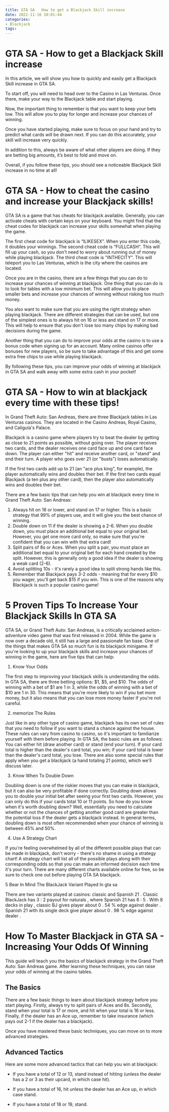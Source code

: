 ```yaml
---
title: GTA SA   How to get a Blackjack Skill increase 
date: 2022-11-16 10:01:44
categories:
- Blackjack
tags:
---
```



#  GTA SA - How to get a Blackjack Skill increase 

In this article, we will show you how to quickly and easily get a Blackjack Skill increase in GTA SA.

To start off, you will need to head over to the Casino in Las Venturas. Once there, make your way to the Blackjack table and start playing.

Now, the important thing to remember is that you want to keep your bets low. This will allow you to play for longer and increase your chances of winning.

Once you have started playing, make sure to focus on your hand and try to predict what cards will be drawn next. If you can do this accurately, your skill will increase very quickly.

In addition to this, always be aware of what other players are doing. If they are betting big amounts, it’s best to fold and move on.

Overall, if you follow these tips, you should see a noticeable Blackjack Skill increase in no time at all!

#  GTA SA - How to cheat the casino and increase your Blackjack skills! 

GTA SA is a game that has cheats for blackjack available. Generally, you can activate cheats with certain keys on your keyboard. You might find that the cheat codes for blackjack can increase your skills somewhat when playing the game.

The first cheat code for blackjack is “ILIKESEX”. When you enter this code, it doubles your winnings. The second cheat code is “FULLCASH”. This will fill up your cash, so you don't need to worry about running out of money while playing blackjack. The third cheat code is "INTHECITY". This will teleport you to Las Venturas, which is the city where the casinos are located.

Once you are in the casino, there are a few things that you can do to increase your chances of winning at blackjack. One thing that you can do is to look for tables with a low minimum bet. This will allow you to place smaller bets and increase your chances of winning without risking too much money.

You also want to make sure that you are using the right strategy when playing blackjack. There are different strategies that can be used, but one of the simplest ones is to always hit on 16 or less and stand on 17 or more. This will help to ensure that you don't lose too many chips by making bad decisions during the game.

Another thing that you can do to improve your odds at the casino is to use a bonus code when signing up for an account. Many online casinos offer bonuses for new players, so be sure to take advantage of this and get some extra free chips to use while playing blackjack.

By following these tips, you can improve your odds of winning at blackjack in GTA SA and walk away with some extra cash in your pocket!

#  GTA SA - How to win at blackjack every time with these tips! 

In Grand Theft Auto: San Andreas, there are three Blackjack tables in Las Venturas casinos. They are located in the Casino Andreas, Royal Casino, and Caligula's Palace.

Blackjack is a casino game where players try to beat the dealer by getting as close to 21 points as possible, without going over. The player receives two cards, and the dealer receives one card face up and one card face down. The player can either "hit" and receive another card, or "stand" and end their turn. A player who goes over 21 (or "busts") loses automatically.

If the first two cards add up to 21 (an "ace plus king", for example), the player automatically wins and doubles their bet. If the first two cards equal Blackjack (a ten plus any other card), then the player also automatically wins and doubles their bet.

There are a few basic tips that can help you win at blackjack every time in Grand Theft Auto: San Andreas: 

1) Always hit on 16 or lower, and stand on 17 or higher. This is a basic strategy that 99% of players use, and it will give you the best chance of winning. 
2) Double down on 11 if the dealer is showing a 2-6. When you double down, you must place an additional bet equal to your original bet. However, you get one more card only, so make sure that you're confident that you can win with that extra card! 
3) Split pairs of 8s or Aces. When you split a pair, you must place an additional bet equal to your original bet for each hand created by the split. However, this is generally only a good idea if the dealer is showing a weak card (2-6). 
4) Avoid splitting 10s - it's rarely a good idea to split strong hands like this. 
5) Remember that Blackjack pays 3-2 odds - meaning that for every $10 you wager, you'll get back $15 if you win. This is one of the reasons why Blackjack is such a popular casino game!

#  5 Proven Tips To Increase Your Blackjack Skills In GTA SA 

GTA SA, or Grand Theft Auto: San Andreas, is a critically acclaimed action-adventure video game that was first released in 2004. While the game is now over a decade old, it still has a large and passionate fan base. One of the things that makes GTA SA so much fun is its blackjack minigame. If you're looking to up your blackjack skills and increase your chances of winning in the game, here are five tips that can help:

1. Know Your Odds

The first step to improving your blackjack skills is understanding the odds. In GTA SA, there are three betting options: $1, $5, and $10. The odds of winning with a bet of $1 are 1 in 3, while the odds of winning with a bet of $10 are 1 in 30. This means that you're more likely to win if you bet more money, but it also means that you can lose more money faster if you're not careful.

2. memorize The Rules

Just like in any other type of casino game, blackjack has its own set of rules that you need to follow if you want to stand a chance against the house. These rules can vary from casino to casino, so it's important to familiarize yourself with them before playing. In GTA SA, the basic rules are as follows: You can either hit (draw another card) or stand (end your turn). If your card total is higher than the dealer's card total, you win; if your card total is lower than the dealer's card total, you lose. There are also some special rules that apply when you get a blackjack (a hand totaling 21 points), which we'll discuss later.

3. Know When To Double Down

Doubling down is one of the riskier moves that you can make in blackjack, but it can also be very profitable if done correctly. Doubling down allows you to double your initial bet after seeing your first two cards. However, you can only do this if your cards total 10 or 11 points. So how do you know when it's worth doubling down? Well, essentially you need to calculate whether or not the chances of getting another good card are greater than the potential loss if the dealer gets a blackjack instead. In general terms, doubling down is most often recommended when your chance of winning is between 45% and 50%.

4. Use A Strategy Chart

If you're feeling overwhelmed by all of the different possible plays that can be made in blackjack, don't worry - there's no shame in using a strategy chart! A strategy chart will list all of the possible plays along with their corresponding odds so that you can make an informed decision each time it's your turn. There are many different charts available online for free, so be sure to check one out before playing GTA SA blackjack.

5 Bear In Mind The BlackJack Variant Played  In gta sa 

There are two variants played at casinos: classic and Spanish 21 . Classic BlackJack has 3 : 2 payout for naturals , where Spanish 21 has 6 : 5 . With 8 decks in play , classic BJ gives player about 0 . 54 % edge against dealer . Spanish 21 with its single deck give player about 0 . 98 % edge against dealer .

#  How To Master Blackjack in GTA SA - Increasing Your Odds Of Winning

This guide will teach you the basics of blackjack strategy in the Grand Theft Auto: San Andreas game. After learning these techniques, you can raise your odds of winning at the casino tables.

## The Basics

There are a few basic things to learn about blackjack strategy before you start playing. Firstly, always try to split pairs of Aces and 8s. Secondly, stand when your total is 17 or more, and hit when your total is 16 or less. Finally, if the dealer has an Ace up, remember to take insurance (which pays out 2-1 if the dealer has a blackjack).

Once you have mastered these basic techniques, you can move on to more advanced strategies.

## Advanced Tactics

Here are some more advanced tactics that can help you win at blackjack:

- If you have a total of 12 or 13, stand instead of hitting (unless the dealer has a 2 or 3 as their upcard, in which case hit).

- If you have a total of 16, hit unless the dealer has an Ace up, in which case stand.

- If you have a total of 18 or 19, stand.